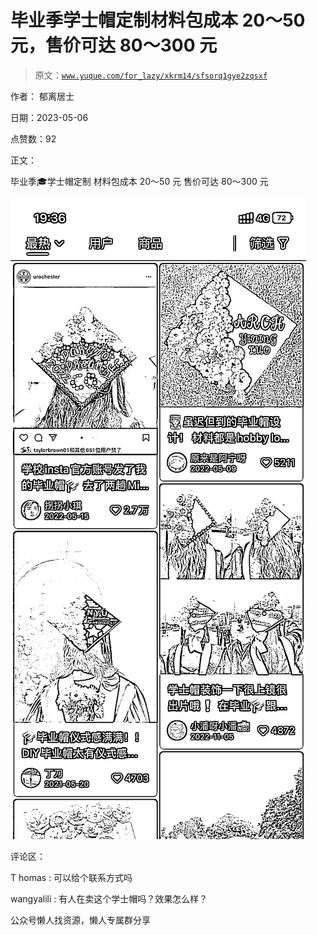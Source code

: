 # 毕业季学士帽定制材料包成本 20～50 元，售价可达 80～300 元

> 原文：[`www.yuque.com/for_lazy/xkrm14/sfsorq1gye2zqsxf`](https://www.yuque.com/for_lazy/xkrm14/sfsorq1gye2zqsxf)

作者： 郁离居士

日期：2023-05-06

点赞数：92

正文：

毕业季🎓学士帽定制 材料包成本 20～50 元 售价可达 80～300 元

![](img/daa1752f329e5cd2d897d729b0ab7d65.png)  

评论区：

T homas : 可以给个联系方式吗

wangyalili : 有人在卖这个学士帽吗？效果怎么样？

公众号懒人找资源，懒人专属群分享

